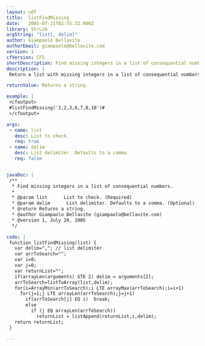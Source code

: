 ```yaml
---
layout: udf
title:  listFindMissing
date:   2005-07-21T02:55:32.000Z
library: StrLib
argString: "list[, delim]"
author: Giampaolo Bellavite
authorEmail: giampaolo@bellavite.com
version: 1
cfVersion: CF5
shortDescription: Find missing integers in a list of consequential numbers.
description: |
 Return a list with missing integers in a list of consequential numbers, starting from the minimum integer in the list and ending to the maximum one.

returnValue: Returns a string.

example: |
 <cfoutput>
 #listFindMissing('1,2,3,6,7,8,10')#
 </cfoutput>

args:
 - name: list
   desc: List to check.
   req: true
 - name: delim
   desc: List delimiter. Defaults to a comma.
   req: false


javaDoc: |
 /**
  * Find missing integers in a list of consequential numbers.
  * 
  * @param list      List to check. (Required)
  * @param delim      List delimiter. Defaults to a comma. (Optional)
  * @return Returns a string. 
  * @author Giampaolo Bellavite (giampaolo@bellavite.com) 
  * @version 1, July 20, 2005 
  */

code: |
 function listFindMissing(list) {
   var delim=","; // list delimiter
   var arrToSearch=""; 
   var i=0;
   var j=0;    
   var returnList="";
   if(arrayLen(arguments) GTE 2) delim = arguments[2];
   arrToSearch=listToArray(list,delim);
   for(i=ArrayMin(arrToSearch);i LTE arrayMax(arrToSearch);i=i+1)
     for(j=1;j LTE arrayLen(arrToSearch);j=j+1) 
       if(arrToSearch[j] EQ i)  break;
       else 
         if (j EQ arrayLen(arrToSearch))
           returnList = listAppend(returnList,i,delim);
   return returnList;
 }

---
```


